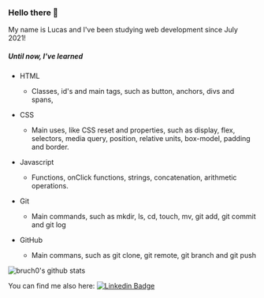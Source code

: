 ### Hello there 👋

My name is Lucas and I've been studying web development since July 2021!

##### Until now, I've learned

- HTML
  - Classes, id's and main tags, such as button, anchors, divs and spans, 
- CSS
  - Main uses, like CSS reset and properties, such as display, flex,  selectors, media query, position, relative units, box-model, padding and border.
- Javascript
  - Functions, onClick functions, strings, concatenation, arithmetic operations. 



- Git
  - Main commands, such as mkdir, ls, cd, touch, mv, git add, git commit and git log
- GitHub
  - Main commans, such as git clone, git remote, git branch and git push



![bruch0's github stats](https://github-readme-stats.vercel.app/api?username=bruch0)
<!---
bruch0/bruch0 is a ✨ special ✨ repository because its `README.md` (this file) appears on your GitHub profile.
You can click the Preview link to take a look at your changes.
--->
You can find me also here:
[![Linkedin Badge](https://img.shields.io/badge/-LinkedIn-blue?style=flat-square&logo=Linkedin&logoColor=white&link=https://www.linkedin.com/in/lucas-bruch/)](https://www.linkedin.com/in/lucas-bruch/)
